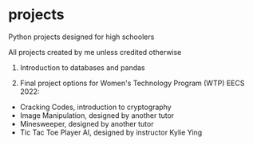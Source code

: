 # projects
Python projects designed for high schoolers

All projects created by me unless credited otherwise

1. Introduction to databases and pandas

2. Final project options for Women's Technology Program (WTP) EECS 2022:
- Cracking Codes, introduction to cryptography 
- Image Manipulation, designed by another tutor
- Minesweeper, designed by another tutor
- Tic Tac Toe Player AI, designed by instructor Kylie Ying


